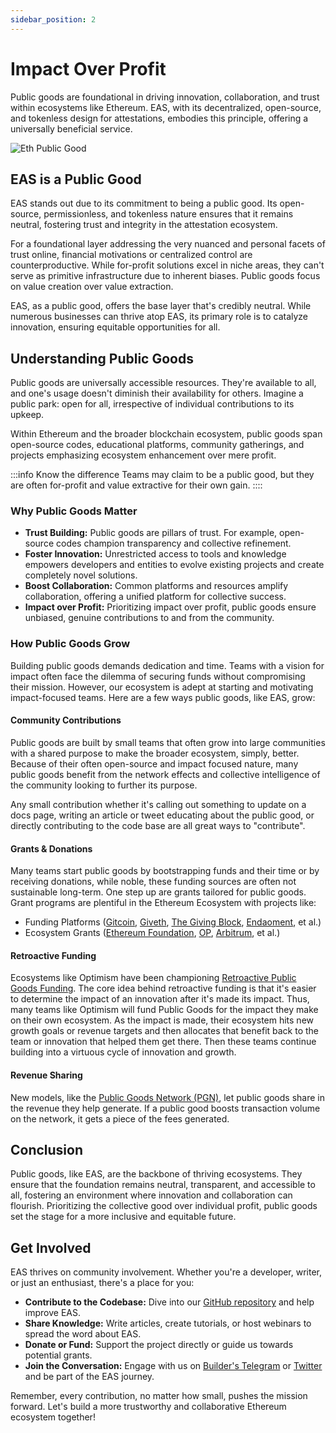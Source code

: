```yaml
---
sidebar_position: 2
---
```


# Impact Over Profit
Public goods are foundational in driving innovation, collaboration, and trust within ecosystems like Ethereum. EAS, with its decentralized, open-source, and tokenless design for attestations, embodies this principle, offering a universally beneficial service.

![Eth Public Good](./img/Ethereum-center-of-trust.png)

## EAS is a Public Good
EAS stands out due to its commitment to being a public good. Its open-source, permissionless, and tokenless nature ensures that it remains neutral, fostering trust and integrity in the attestation ecosystem.

For a foundational layer addressing the very nuanced and personal facets of trust online, financial motivations or centralized control are counterproductive. While for-profit solutions excel in niche areas, they can't serve as primitive infrastructure due to inherent biases. Public goods focus on value creation over value extraction. 

EAS, as a public good, offers the base layer that's credibly neutral. While numerous businesses can thrive atop EAS, its primary role is to catalyze innovation, ensuring equitable opportunities for all.

## Understanding Public Goods
Public goods are universally accessible resources. They're available to all, and one's usage doesn't diminish their availability for others. Imagine a public park: open for all, irrespective of individual contributions to its upkeep.

Within Ethereum and the broader blockchain ecosystem, public goods span open-source codes, educational platforms, community gatherings, and projects emphasizing ecosystem enhancement over mere profit.

:::info Know the difference
Teams may claim to be a public good, but they are often for-profit and value extractive for their own gain.
::::

### Why Public Goods Matter
- **Trust Building:** Public goods are pillars of trust. For example, open-source codes champion transparency and collective refinement.
- **Foster Innovation:** Unrestricted access to tools and knowledge empowers developers and entities to evolve existing projects and create completely novel solutions.
- **Boost Collaboration:** Common platforms and resources amplify collaboration, offering a unified platform for collective success.
- **Impact over Profit:** Prioritizing impact over profit, public goods ensure unbiased, genuine contributions to and from the community.

### How Public Goods Grow
Building public goods demands dedication and time. Teams with a vision for impact often face the dilemma of securing funds without compromising their mission. However, our ecosystem is adept at starting and motivating impact-focused teams. Here are a few ways public goods, like EAS, grow:

#### Community Contributions
Public goods are built by small teams that often grow into large communities with a shared purpose to make the broader ecosystem, simply, better. Because of their often open-source and impact focused nature, many public goods benefit from the network effects and collective intelligence of the community looking to further its purpose.

Any small contribution whether it's calling out something to update on a docs page, writing an article or tweet educating about the public good, or directly contributing to the code base are all great ways to "contribute".

#### Grants & Donations
Many teams start public goods by bootstrapping funds and their time or by receiving donations, while noble, these funding sources are often not sustainable long-term. One step up are grants tailored for public goods. Grant programs are plentiful in the Ethereum Ecosystem with projects like:
- Funding Platforms ([Gitcoin](https://grants.gitcoin.co/), [Giveth](https://giveth.io/), [The Giving Block](https://thegivingblock.com/), [Endaoment](https://endaoment.org/), et al.)
- Ecosystem Grants ([Ethereum Foundation](https://ethereum.org/en/foundation/), [OP](https://community.optimism.io/docs/governance/get-a-grant/), [Arbitrum](https://arbitrum.foundation/grants?address=0xeee68aECeB4A9e9f328a46c39F50d83fA0239cDF), et al.)

#### Retroactive Funding
Ecosystems like Optimism have been championing [Retroactive Public Goods Funding](https://app.optimism.io/retropgf). The core idea behind retroactive funding is that it's easier to determine the impact of an innovation after it's made its impact. Thus, many teams like Optimism will fund Public Goods for the impact they make on their own ecosystem. As the impact is made, their ecosystem hits new growth goals or revenue targets and then allocates that benefit back to the team or innovation that helped them get there. Then these teams continue building into a virtuous cycle of innovation and growth.

#### Revenue Sharing
New models, like the [Public Goods Network (PGN)](https://publicgoods.network/), let public goods share in the revenue they help generate. If a public good boosts transaction volume on the network, it gets a piece of the fees generated.

## Conclusion
Public goods, like EAS, are the backbone of thriving ecosystems. They ensure that the foundation remains neutral, transparent, and accessible to all, fostering an environment where innovation and collaboration can flourish. Prioritizing the collective good over individual profit, public goods set the stage for a more inclusive and equitable future.

## Get Involved
EAS thrives on community involvement. Whether you're a developer, writer, or just an enthusiast, there's a place for you:

- **Contribute to the Codebase:** Dive into our [GitHub repository](https://github.com/ethereum-attestation-service) and help improve EAS.
- **Share Knowledge:** Write articles, create tutorials, or host webinars to spread the word about EAS.
- **Donate or Fund:** Support the project directly or guide us towards potential grants.
- **Join the Conversation:** Engage with us on [Builder's Telegram](https://t.me/+EcynOr0iFu03MTYx) or [Twitter](https://x.com/eas_eth) and be part of the EAS journey.

Remember, every contribution, no matter how small, pushes the mission forward. Let's build a more trustworthy and collaborative Ethereum ecosystem together!